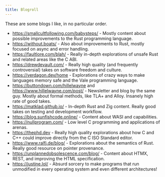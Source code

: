 ```yaml
---
title: Blogroll
---
```


These are some blogs I like, in no particular order.

- https://smallcultfollowing.com/babysteps/ - Mostly content about possible improvements to the
  Rust programming language.
- https://without.boats/ - Also about improvements to Rust, mostly focused on async and error
  handling.
- https://faultlore.com/blah/ - Really in-depth explorations of unsafe Rust and related areas like
  the C ABI.
- https://drewdevault.com/ - Really high quality (and frequently controversial) takes on software
  freedom and culture.
- https://verdagon.dev/home - Explorations of crazy ways to make languages memory safe and the Vale
  programming language.
- https://buttondown.com/hillelwayne and https://www.hillelwayne.com/post/ - Newsletter and blog by
  the same guy. Mostly about formal methods, like TLA+ and Alloy. Insanely high rate of good takes.
- https://matklad.github.io/ - In-depth Rust and Zig content. Really good takes on testing and
  development workflow.
- https://blog.sunfishcode.online/ - Content about WASI and capabilities.
- https://nullprogram.com/ - Low level C programming and applications of arenas.
- https://thephd.dev - Really high quality explorations about how C and C++ could improve directly
  from the C ISO Standard editor.
- https://www.ralfj.de/blog/ - Explorations about the semantics of Rust. Really good resource on
  pointer provenance.
- https://unplannedobsolescence.com/blog/ - Content about HTMX, REST, and improving the HTML
  specification.
- https://justine.lol/ - Absurd sorcery to make programs that run unmodified in every operating
  system and even different architectures!
